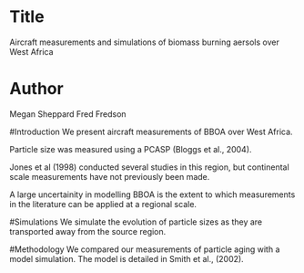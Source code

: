 # Title
Aircraft measurements and simulations of biomass burning 
aersols over West Africa 

# Author
Megan Sheppard
Fred Fredson

#Introduction
We present aircraft measurements of BBOA over West Africa.

Particle size was measured using a PCASP (Bloggs et al., 2004).

Jones et al (1998) conducted several studies in this region, 
but continental scale measurements have not previously been made. 

A large uncertainity in modelling BBOA is the extent to which
measurements in the literature can be applied at a regional
scale.

#Simulations
We simulate the evolution of particle sizes as they are
transported away from the source region. 

#Methodology
We compared our measurements of particle aging with a model 
simulation. The model is detailed in Smith et al., (2002). 
